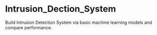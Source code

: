 # Intrusion_Dection_System
Build Intrusion Detection System via basic machine learning models and compare performance. 
